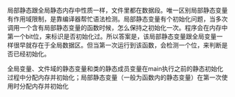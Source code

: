 局部静态跟全局静态内存中性质一样，文件里都在数据段。唯一区别局部静态变量有作用域限制，是靠编译器帮忙语法检测。局部静态变量有个初始化问题，当多次调用一个含有局部静态变量的函数时候，怎么保持之初始化一次。程序会在内存中第一个bit位，来标识是否初始化过。所以答案是，该局部静态变量跟全局变量一样很早就存在于全局数据区。但当第一次运行到该函数，会检测一个位，来判断是否已经初始化。

全局变量、文件域的静态变量和类的静态成员变量在main执行之前的静态初始化过程中分配内存并初始化；局部静态变量（一般为函数内的静态变量）在第一次使用时分配内存并初始化
